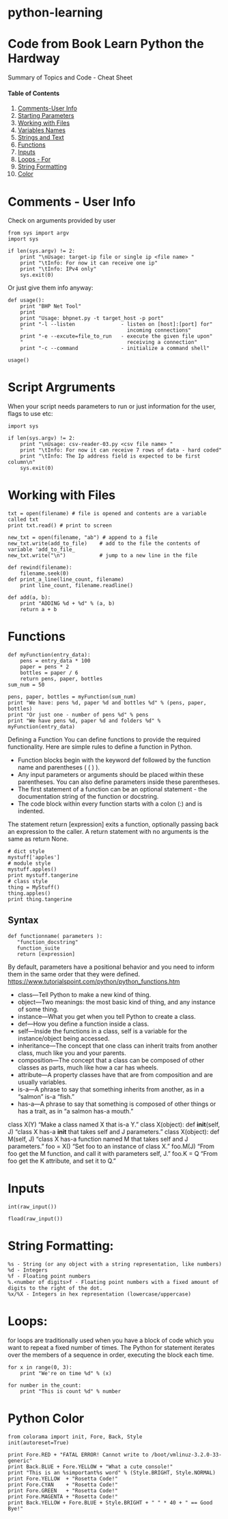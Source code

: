 # python-learning
# Code from Book Learn Python the Hardway
Summary of Topics and Code - Cheat Sheet

#### Table of Contents
1. [Comments-User Info](#comments)
2. [Starting Parameters](#python-start)
2. [Working with Files](#working-with-files)
3. [Variables Names](#variables-names)
4. [Strings and Text](#strings-and-text)
5. [Functions](#functions)
6. [Inputs](#inputs)
7. [Loops - For](#for_loops)
8. [String Formatting](#String-Formatting)
9. [Color](#color)

<a name="comments"></a>
# Comments - User Info

Check on arguments provided by user
```
from sys import argv
import sys

if len(sys.argv) != 2:
    print "\nUsage: target-ip file or single ip <file name> "
    print "\tInfo: For now it can receive one ip"
    print "\tInfo: IPv4 only"
    sys.exit(0)
```    
Or just give them info anyway:
```
def usage():
    print "BHP Net Tool"
    print
    print "Usage: bhpnet.py -t target_host -p port"
    print "-l --listen               - listen on [host]:[port] for"
    "                                  incoming connections"
    print "-e --excute=file_to_run   - execute the given file upon"
    "                                  receiving a connection"
    print "-c --command              - initialize a command shell"
    
usage()

```

<a name="python-start"></a>
# Script Argruments
When your script needs parameters to run or just information for the user, flags to use etc:
```
import sys

if len(sys.argv) != 2:
    print "\nUsage: csv-reader-03.py <csv file name> "
    print "\tInfo: For now it can receive 7 rows of data - hard coded"
    print "\tInfo: The Ip address field is expected to be first column\n"
    sys.exit(0)
 ```

<a name="working-with-files"></a>
# Working with Files

```
txt = open(filename) # file is opened and contents are a variable called txt
print txt.read() # print to screen

new_txt = open(filename, "ab") # append to a file
new_txt.write(add_to_file)    # add to the file the contents of variable 'add_to_file_
new_txt.write("\n")           # jump to a new line in the file
```
```
def rewind(filename):
    filename.seek(0)
def print_a_line(line_count, filename)
    print line_count, filename.readline()

```
```
def add(a, b):
    print "ADDING %d + %d" % (a, b)
    return a + b
```
<a name="functions"></a>
# Functions

```
def myFunction(entry_data):
    pens = entry_data * 100
    paper = pens * 2
    bottles = paper / 6
    return pens, paper, bottles
sum_num = 50

pens, paper, bottles = myFunction(sum_num)
print "We have: pens %d, paper %d and bottles %d" % (pens, paper, bottles)
print "Or just one - number of pens %d" % pens
print "We have pens %d, paper %d and folders %d" % myFunction(entry_data)
```
Defining a Function
You can define functions to provide the required functionality. Here are simple rules to define a function in Python.
- Function blocks begin with the keyword def followed by the function name and parentheses ( ( ) ).
- Any input parameters or arguments should be placed within these parentheses. You can also define parameters inside these parentheses.
- The first statement of a function can be an optional statement - the documentation string of the function or docstring.
- The code block within every function starts with a colon (:) and is indented.

The statement return [expression] exits a function, optionally passing back an expression to the caller. A return statement with no arguments is the same as return None.

```
# dict style
mystuff['apples']
# module style
mystuff.apples()
print mystuff.tangerine
# class style
thing = MyStuff()
thing.apples()
print thing.tangerine
```
## Syntax
```
def functionname( parameters ):
   "function_docstring"
   function_suite
   return [expression]
   ```
By default, parameters have a positional behavior and you need to inform them in the same order that they were defined.
https://www.tutorialspoint.com/python/python_functions.htm

- class—Tell Python to make a new kind of thing.
- object—Two meanings: the most basic kind of thing, and any instance of some thing.
- instance—What you get when you tell Python to create a class.
- def—How you define a function inside a class.
- self—Inside the functions in a class, self is a variable for the instance/object being accessed.
- inheritance—The concept that one class can inherit traits from another class, much like you and your parents.
- composition—The concept that a class can be composed of other classes as parts, much like how a car has wheels.
- attribute—A property classes have that are from composition and are usually variables.
- is-a—A phrase to say that something inherits from another, as in a “salmon” is-a “fish.”
- has-a—A phrase to say that something is composed of other things or has a trait, as in “a salmon has-a mouth.”

class X(Y) “Make a class named X that is-a Y.”
class X(object): def __init__(self, J) “class X has-a __init__ that takes self and J parameters.”
class X(object): def M(self, J) “class X has-a function named M that takes self and J parameters.”
foo = X() “Set foo to an instance of class X.”
foo.M(J) “From foo get the M function, and call it with parameters self, J.”
foo.K = Q “From foo get the K attribute, and set it to Q.”


<a name="inputs"></a>
# Inputs

```
int(raw_input())

fload(raw_input())
```

<a name="for_loops"></a>

<a name="String-Formatting"></a>
# String Formatting:
```
%s - String (or any object with a string representation, like numbers)
%d - Integers
%f - Floating point numbers
%.<number of digits>f - Floating point numbers with a fixed amount of digits to the right of the dot.
%x/%X - Integers in hex representation (lowercase/uppercase)
```
# Loops:
for loops are traditionally used when you have a block of code which you want to repeat a fixed number of times. The Python for statement iterates over the members of a sequence in order, executing the block each time. 

```
for x in range(0, 3):
    print "We're on time %d" % (x)
    
for number in the_count:
    print "This is count %d" % number
```

<a name="color"></a>
# Python Color

```
from colorama import init, Fore, Back, Style
init(autoreset=True)
 
print Fore.RED + "FATAL ERROR! Cannot write to /boot/vmlinuz-3.2.0-33-generic"
print Back.BLUE + Fore.YELLOW + "What a cute console!"
print "This is an %simportant%s word" % (Style.BRIGHT, Style.NORMAL)
print Fore.YELLOW  + "Rosetta Code!"
print Fore.CYAN    + "Rosetta Code!"
print Fore.GREEN   + "Rosetta Code!"
print Fore.MAGENTA + "Rosetta Code!"
print Back.YELLOW + Fore.BLUE + Style.BRIGHT + " " * 40 + " == Good Bye!"
```
